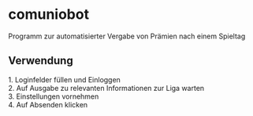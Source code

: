 # comuniobot
Programm zur automatisierter Vergabe von Prämien nach einem Spieltag

<h2>Verwendung</h2>
1. Loginfelder füllen und Einloggen<br>
2. Auf Ausgabe zu relevanten Informationen zur Liga warten<br>
3. Einstellungen vornehmen<br>
4. Auf Absenden klicken<br>